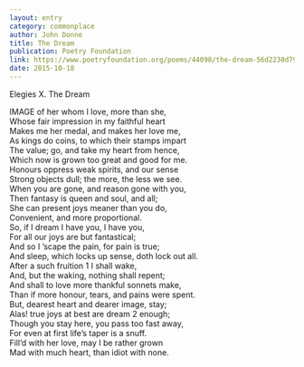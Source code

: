```yaml
---
layout: entry
category: commonplace
author: John Donne
title: The Dream
publication: Poetry Foundation
link: https://www.poetryfoundation.org/poems/44098/the-dream-56d2230d79f0b
date: 2015-10-18
---
```


Elegies
X. The Dream

IMAGE of her whom I love, more than she,
<br>Whose fair impression in my faithful heart
<br>Makes me her medal, and makes her love me,
<br>As kings do coins, to which their stamps impart
<br>The value; go, and take my heart from hence,
<br>Which now is grown too great and good for me.
<br>Honours oppress weak spirits, and our sense
<br>Strong objects dull; the more, the less we see.
<br>When you are gone, and reason gone with you,
<br>Then fantasy is queen and soul, and all;
<br>She can present joys meaner than you do,
<br>Convenient, and more proportional.
<br>So, if I dream I have you, I have you,
<br>For all our joys are but fantastical;
<br>And so I ’scape the pain, for pain is true;
<br>And sleep, which locks up sense, doth lock out all.
<br>After a such fruition 1 I shall wake,
<br>And, but the waking, nothing shall repent;
<br>And shall to love more thankful sonnets make,
<br>Than if more honour, tears, and pains were spent.
<br>But, dearest heart and dearer image, stay;
<br>Alas! true joys at best are dream 2 enough;
<br>Though you stay here, you pass too fast away,
<br>For even at first life’s taper is a snuff.
<br>Fill’d with her love, may I be rather grown
<br>Mad with much heart, than idiot with none.

